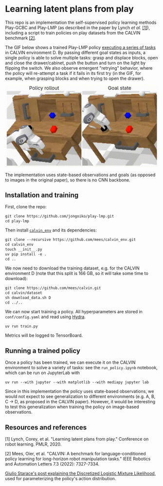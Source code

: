 # Learning latent plans from play

This repo is an implementation the self-supervised policy learning methods Play-GCBC and Play-LMP (as described in the paper by Lynch _et al._ [[1]](#1)), including a script to train policies on play datasets from the CALVIN benchmark [[2]](#2).

The GIF below shows a trained Play-LMP policy [executing a series of tasks](#running-a-trained-policy) in CALVIN environment D.
By passing different goal states as inputs, a single policy is able to solve multiple tasks:
grasp and displace blocks, open and close the drawer/cabinet, push the button and turn on the light by flipping the switch.
We also observe emergent "retrying" behavior, where the policy will re-attempt a task if it fails in its first try (in the GIF, for example, when grasping blocks and when trying to open the drawer).

<p align="center">
  <img src="./media/play_lmp_rollout.gif" />
</p>

The implementation uses state-based observations and goals (as opposed to images in the original paper), so there is no CNN backbone.

## Installation and training

First, clone the repo:

```shell
git clone https://github.com/jongoiko/play-lmp.git
cd play-lmp
```

Then install [`calvin_env`](https://github.com/mees/calvin_env) and its dependencies:

```shell
git clone --recursive https://github.com/mees/calvin_env.git
cd calvin_env
touch __init__.py
uv pip install -e .
cd ..
```

We now need to download the training dataset, e.g. for the CALVIN environment D (note that this split is 166 GB, so it will take some time to download):

```shell
git clone https://github.com/mees/calvin.git
cd calvin/dataset
sh download_data.sh D
cd ../..
```

We can now start training a policy.
All hyperparameters are stored in `conf/config.yaml` and read using [Hydra](https://hydra.cc/).

```shell
uv run train.py
```

Metrics will be logged to TensorBoard.

## Running a trained policy

Once a policy has been trained, we can execute it on the CALVIN environment to solve a variety of tasks:
see the `run_policy.ipynb` notebook, which can be run on JupyterLab with

```shell
uv run --with jupyter --with matplotlib --with mediapy jupyter lab
```

Since in this implementation the policy uses state-based observations, we would not expect to see generalization to different environments (e.g. A, B, C $\rightarrow$ D, as proposed in the CALVIN paper).
However, it would be interesting to test this generalization when training the policy on image-based observations.

## Resources and references

<a id="1">[1]</a>
Lynch, Corey, et al. "Learning latent plans from play." Conference on robot learning. PMLR, 2020.

<a id="2">[2]</a>
Mees, Oier, et al. "CALVIN: A benchmark for language-conditioned policy learning for long-horizon robot manipulation tasks." IEEE Robotics and Automation Letters 7.3 (2022): 7327-7334.

[Giulio Starace's post explaining the Discretized Logistic Mixture Likelihood](https://www.giuliostarace.com/posts/dlml-tutorial/), used for parameterizing the policy's action distribution.
